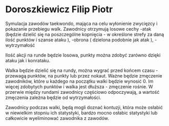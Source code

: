 # Doroszkiewicz Filip Piotr

Symulacja zawodów taekwondo, mająca na celu wyłonienie zwycięzcy i pokazanie przebiegu walk. Zawodnicy otrzymują 
losowe cechy 
-atak (będzie dzielić się na poszczególne kopnięcia - w określone strefy za daną ilość punktów i szanse ataku ),
-obrona ( dzielona podobnie jak atak ),
-wytrzymałość

Ilość akcji na runde będzie losowa, punkty można zdobyć zarówno dzięki ataku jak i konrataku.

Walka będzie dzielić się na rundy, można wygrać przed końcem czasu - przewagą punktów, na punkty lub przez nokaut.
Ważne będzie zmęczenie zawodników, które u każdego na początku walki będzie wynosić 0. Im więcej zdobytych punktów i walka jest dłuższa - zmęczenie rośnie. W przerwie między rundami zawodnicy częściowo odpoczywają, a wartość zmęczenia zależna będzie od wytrzymałości.

Zawodnicy podczas walki, będą mogli doznać kontuzji, która może osłabić w niewielkim stopniu ich statystyki, bardzo mocno osłabic statystyki lub całkowicie wyeliminować zawodnika z zawodów.
